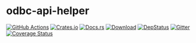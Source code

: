 # odbc-api-helper

[![GitHub Actions](https://github.com/baoyachi/odbc-api-helper/workflows/check/badge.svg)](https://github.com/baoyachi/odbc-api-helper/actions?query=workflow%3Acheck)
[![Crates.io](https://img.shields.io/crates/v/odbc-api-helper.svg)](https://crates.io/crates/odbc-api-helper)
[![Docs.rs](https://docs.rs/odbc-api-helper/badge.svg)](https://docs.rs/odbc-api-helper)
[![Download](https://img.shields.io/crates/d/odbc-api-helper)](https://crates.io/crates/odbc-api-helper)
[![DepStatus](https://deps.rs/repo/github/baoyachi/odbc-api-helper/status.svg)](https://deps.rs/repo/github/baoyachi/odbc-api-helper)
[![Gitter](https://badges.gitter.im/odbc-api-helper/community.svg)](https://gitter.im/odbc-api-helper/community?utm_source=badge&utm_medium=badge&utm_campaign=pr-badge)
[![Coverage Status](https://coveralls.io/repos/github/baoyachi/odbc-api-helper/badge.svg)](https://coveralls.io/github/baoyachi/odbc-api-helper)
